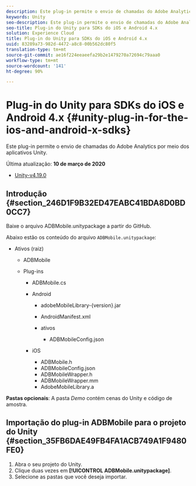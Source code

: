 ```yaml
---
description: Este plug-in permite o envio de chamadas do Adobe Analytics por meio dos aplicativos Unity.
keywords: Unity
seo-description: Este plug-in permite o envio de chamadas do Adobe Analytics por meio dos aplicativos Unity.
seo-title: Plug-in do Unity para SDKs do iOS e Android 4.x
solution: Experience Cloud
title: Plug-in do Unity para SDKs do iOS e Android 4.x
uuid: 83289a73-982d-4472-a8c8-00b562dc80f5
translation-type: tm+mt
source-git-commit: ae16f224eeaeefa29b2e1479270a72694c79aaa0
workflow-type: tm+mt
source-wordcount: '141'
ht-degree: 90%

---
```



# Plug-in do Unity para SDKs do iOS e Android 4.x {#unity-plug-in-for-the-ios-and-android-x-sdks}

Este plug-in permite o envio de chamadas do Adobe Analytics por meio dos aplicativos Unity.

Última atualização: **10 de março de 2020**
* [Unity-v4.19.0](https://github.com/Adobe-Marketing-Cloud/mobile-services/releases/tag/v4.19.0-Unity)

## Introdução {#section_246D1F9B32ED47EABC41BDA8D0BD0CC7}

Baixe o arquivo ADBMobile.unitypackage a partir do GitHub.

Abaixo estão os conteúdo do arquivo `ADBMobile.unitypackage`:

* Ativos (raiz)

   * ADBMobile

   * Plug-ins

      * ADBMobile.cs
      * Android

         * adobeMobileLibrary-{version}.jar
         * AndroidManifest.xml
         * ativos

            * ADBMobileConfig.json
      * iOS

         * ADBMobile.h
         * ADBMobileConfig.json
         * ADBMobileWrapper.h
         * ADBMobileWrapper.mm
         * AdobeMobileLibrary.a


**Pastas opcionais**: A pasta *Demo* contém cenas do Unity e código de amostra.

## Importação do plug-in ADBMobile para o projeto do Unity {#section_35FB6DAE49FB4FA1ACB749A1F9480FE0}

1. Abra o seu projeto do Unity.
1. Clique duas vezes em **[!UICONTROL ADBMobile.unitypackage]**.
1. Selecione as pastas que você deseja importar.
